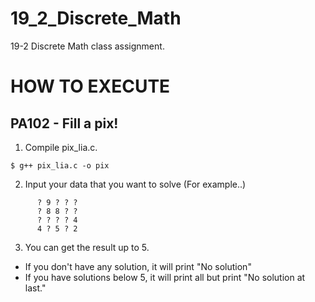 # 19_2_Discrete_Math
19-2 Discrete Math class assignment.



# HOW TO EXECUTE


## PA102 - Fill a pix!

1. Compile pix_lia.c.

``` $ g++ pix_lia.c -o pix ```

2. Input your data that you want to solve (For example..)

``` $ ? ? ? ? 2  
      ? 9 ? ? ?
      ? 8 8 ? ?
      ? ? ? ? 4
      4 ? 5 ? 2   
```

3. You can get the result up to 5.
 
-    If you don't have any solution, it will print "No solution"
-    If you have solutions below 5, it will print all but print "No solution at last."



